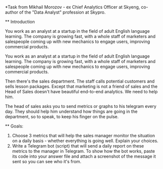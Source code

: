 *Task from Mikhail Morozov - ex Chief Analytics Officer at Skyeng, co-author of the "Data Analyst" profession at Skypro. 

** Introduction 

You work as an analyst at a startup in the field of adult English language learning. The company is growing fast, 
with a whole staff of marketers and salespeople coming up with new mechanics to engage users, improving commercial products.

You work as an analyst at a startup in the field of adult English language learning. The company is growing fast, with a whole staff 
of marketers and salespeople coming up with new mechanics to engage users, improving commercial products.

Then there's the sales department. The staff calls potential customers and sells lesson packages. Except that marketing is not a friend of sales and the Head of Sales doesn't have beautiful end-to-end analytics. 
We need to help him.

The head of sales asks you to send metrics or graphs to his telegram every day. 
They should help him understand how things are going in the department, so to speak, to keep his finger on the pulse.

** Goals:

1. Choose 3 metrics that will help the sales manager monitor the situation on a daily basis - whether everything is going well. Explain your choices.
2. Write a Telegram bot (script) that will send a daily report on these metrics to the manager in Telegram.
To show how the bot works, paste its code into your answer file and attach a screenshot of the message it sent so you can see who it's from.
